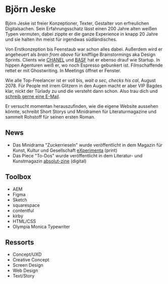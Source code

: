 # Björn Jeske

Björn Jeske ist freier Konzeptioner, Texter, Gestalter von erfreulichen Digitalsachen. Sein Erfahrungsschatz lässt einen 200 Jahre alten weißen Typen vermuten, dabei zippte er die ganze Experience in knapp 20 Jahre und sie halten ihn meist für irgendwas südländisches. 

Von Erstkonzeption bis Feenstaub war schon alles dabei. Außerdem wird er angeheuert als *brain from above* für knifflige Brainstormings aka Design Sprints. Clients wie <a href="https://chanel.com">CHANEL</a> und <a href="https://basf.com">BASF</a> hat er ebenso drauf wie Startup. In hippen Agenturen weiß er, wo noch Espresso gebunkert ist. Filmschaffende rettet er mit Ghostwriting. In Meetings öffnet er Fenster.

Wie alle Top-Freelancer ist er voll bis, *wait a sec, checks his cal*, August 2078. Für People mit irrem Glitzern in den Augen macht er aber VIP Bagdes  klar, nickt der Türlady zu und die versteht dann schon. Also trau dich und <a href="mailto:bjjeske@gmail.com">schreib gerne eine E-Mail</a>.

Er versucht momentan herauszufinden, wie die eigene Website aussehen könnte, schreibt Short Storys und Minidramen für Literaturmagazine und sammelt Rohstoff für seinen ersten Roman.

## News

* Das Minidrama "Zuckerrieseln" wurde veröffentlicht in dem Magazin für Kunst, Kultur und Gesellschaft [eXperimenta](https://experimenta.de/) (print)
* Das Piece "To-Dos" wurde veröffentlicht in dem Literatur- und Kunstmagazin [absolut-zine](https://www.absolut-zine.com/) (digital)

## Toolbox

* AEM
* Figma
* Sketch
* squarespace
* contentful
* kirby
* HTML/CSS 
* Olympia Monica Typewriter

## Ressorts

* Concept/UXD
* Creative Concept
* Screen Design 
* Web Design
* Text/Story
